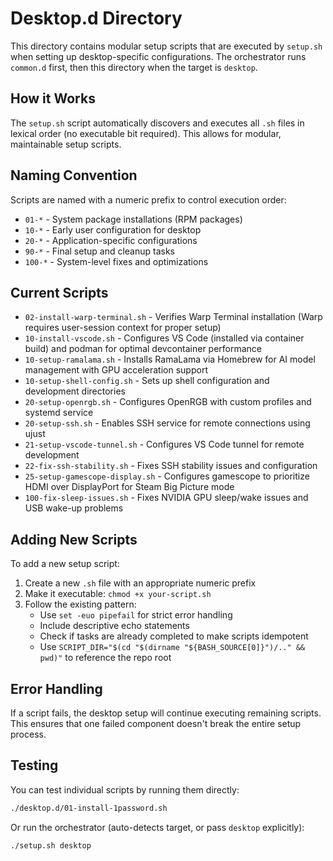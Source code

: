 # Desktop.d Directory

This directory contains modular setup scripts that are executed by `setup.sh` when setting up desktop-specific configurations. The orchestrator runs `common.d` first, then this directory when the target is `desktop`.

## How it Works

The `setup.sh` script automatically discovers and executes all `.sh` files in lexical order (no executable bit required). This allows for modular, maintainable setup scripts.

## Naming Convention

Scripts are named with a numeric prefix to control execution order:

- `01-*` - System package installations (RPM packages)
- `10-*` - Early user configuration for desktop
- `20-*` - Application-specific configurations
- `90-*` - Final setup and cleanup tasks
- `100-*` - System-level fixes and optimizations

## Current Scripts

- `02-install-warp-terminal.sh` - Verifies Warp Terminal installation (Warp requires user-session context for proper setup)
- `10-install-vscode.sh` - Configures VS Code (installed via container build) and podman for optimal devcontainer performance
- `10-setup-ramalama.sh` - Installs RamaLama via Homebrew for AI model management with GPU acceleration support
- `10-setup-shell-config.sh` - Sets up shell configuration and development directories
- `20-setup-openrgb.sh` - Configures OpenRGB with custom profiles and systemd service
- `20-setup-ssh.sh` - Enables SSH service for remote connections using ujust
- `21-setup-vscode-tunnel.sh` - Configures VS Code tunnel for remote development
- `22-fix-ssh-stability.sh` - Fixes SSH stability issues and configuration
- `25-setup-gamescope-display.sh` - Configures gamescope to prioritize HDMI over DisplayPort for Steam Big Picture mode
- `100-fix-sleep-issues.sh` - Fixes NVIDIA GPU sleep/wake issues and USB wake-up problems

## Adding New Scripts

To add a new setup script:

1. Create a new `.sh` file with an appropriate numeric prefix
2. Make it executable: `chmod +x your-script.sh`
3. Follow the existing pattern:
   - Use `set -euo pipefail` for strict error handling
   - Include descriptive echo statements
   - Check if tasks are already completed to make scripts idempotent
   - Use `SCRIPT_DIR="$(cd "$(dirname "${BASH_SOURCE[0]}")/.." && pwd)"` to reference the repo root

## Error Handling

If a script fails, the desktop setup will continue executing remaining scripts. This ensures that one failed component doesn't break the entire setup process.

## Testing

You can test individual scripts by running them directly:

```bash
./desktop.d/01-install-1password.sh
```

Or run the orchestrator (auto-detects target, or pass `desktop` explicitly):

```bash
./setup.sh desktop
```
